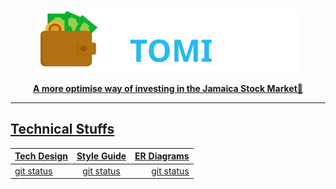 <a href=""><p align="center">
<img height=100 src="https://github.com/GarretTomlin/Budgeting-web-app-monorepo/blob/main/docs/logo.svg"/>
<p align="center">
  <strong>A more optimise way of investing in the Jamaica Stock Market🚀</strong>
</p>

---

## Technical Stuffs
| Tech Design  | Style Guide    | ER Diagrams   |
| :---         |     :---:      |          ---: |
| git status   | git status     | git status    |
